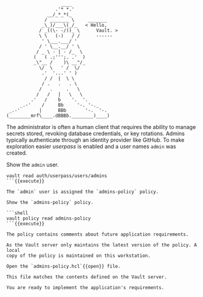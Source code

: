 ```
                    ____
                  .'* *.'
               __/_*_*(_
              / _______ \     _______
             _\_)/___\(_/_   < Hello,
            / _((\- -/))_ \      Vault. >
            \ \   (-)   / /      ------
             ' \___.___/ '
            / ' \__.__/ ' \
           / _ \ - | - /_  \
          (   ( .;''';. .'  )
          _\"__ /    )\ __"/_
            \/  \   ' /  \/
             .'  '...' ' )
              / /  |  \ \
             / .   .   . \
            /   .     .   \
           /   /   |   \   \
         .'   /    b    '.  '.
     _.-'    /     Bb     '-. '-._
 _.-'       |      BBb       '-.  '-.
(________mrf\____.dBBBb.________)____)
```

The administrator is often a human client that requires the ability to manage
secrets stored, revoking database credentials, or key rotations. Admins
typically authenticate through an identity provider like GitHub. To make
exploration easier *userpass* is enabled and a user names `admin` was created.

Show the `admin` user.

```shell
vault read auth/userpass/users/admins
```{{execute}}

The `admin` user is assigned the `admins-policy` policy.

Show the `admins-policy` policy.

```shell
vault policy read admins-policy
```{{execute}}

The policy contains comments about future application requirements.

As the Vault server only maintains the latest version of the policy. A local
copy of the policy is maintained on this workstation.

Open the `admins-policy.hcl`{{open}} file.

This file matches the contents defined on the Vault server.

You are ready to implement the application's requirements.
